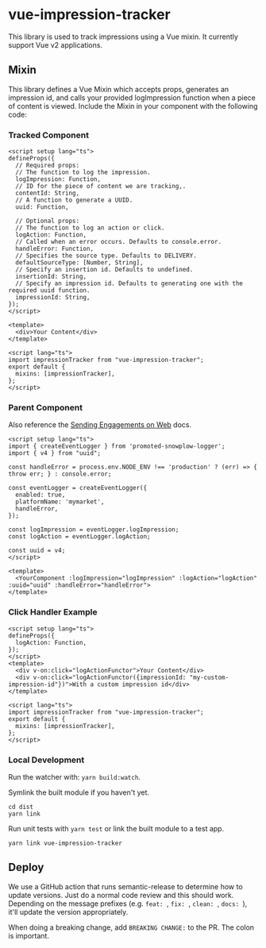 # vue-impression-tracker

This library is used to track impressions using a Vue mixin. It currently support Vue v2 applications.

## Mixin

This library defines a Vue Mixin which accepts props, generates an impression id, and calls your provided logImpression function when a piece of content is viewed. Include the Mixin in your component with the following code:

### Tracked Component

```vue
<script setup lang="ts">
defineProps({
  // Required props:
  // The function to log the impression.
  logImpression: Function,
  // ID for the piece of content we are tracking,.
  contentId: String,
  // A function to generate a UUID.
  uuid: Function,

  // Optional props:
  // The function to log an action or click.
  logAction: Function,
  // Called when an error occurs. Defaults to console.error.
  handleError: Function,
  // Specifies the source type. Defaults to DELIVERY.
  defaultSourceType: [Number, String],
  // Specify an insertion id. Defaults to undefined.
  insertionId: String,
  // Specify an impression id. Defaults to generating one with the required uuid function.
  impressionId: String,
});
</script>

<template>
  <div>Your Content</div>
</template>

<script lang="ts">
import impressionTracker from "vue-impression-tracker";
export default {
  mixins: [impressionTracker],
};
</script>
```

### Parent Component

Also reference the [Sending Engagements on Web](https://docs.promoted.ai/docs/how-to-your-web-events-with-promoted-metrics) docs.

```vue
<script setup lang="ts">
import { createEventLogger } from 'promoted-snowplow-logger';
import { v4 } from "uuid";

const handleError = process.env.NODE_ENV !== 'production' ? (err) => { throw err; } : console.error;

const eventLogger = createEventLogger({
  enabled: true,
  platformName: 'mymarket',
  handleError,
});

const logImpression = eventLogger.logImpression;
const logAction = eventLogger.logAction;

const uuid = v4;
</script>

<template>
  <YourComponent :logImpression="logImpression" :logAction="logAction" :uuid="uuid" :handleError="handleError">
</template>
```

### Click Handler Example

```vue
<script setup lang="ts">
defineProps({
  logAction: Function,
});
</script>
<template>
  <div v-on:click="logActionFunctor">Your Content</div>
  <div v-on:click="logActionFunctor({impressionId: "my-custom-impression-id"})">With a custom impression id</div>
</template>

<script lang="ts">
import impressionTracker from "vue-impression-tracker";
export default {
  mixins: [impressionTracker],
};
</script>
```

### Local Development

Run the watcher with: `yarn build:watch`.

Symlink the built module if you haven't yet.

```
cd dist
yarn link
```

Run unit tests with `yarn test` or link the built module to a test app.

```
yarn link vue-impression-tracker
```

## Deploy

We use a GitHub action that runs semantic-release to determine how to update versions. Just do a normal code review and this should work. Depending on the message prefixes (e.g. `feat: `, `fix: `, `clean: `, `docs: `), it'll update the version appropriately.

When doing a breaking change, add `BREAKING CHANGE:` to the PR. The colon is important.
